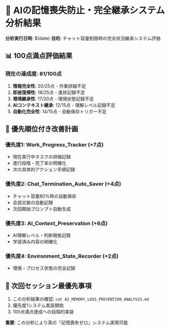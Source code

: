 # 🧠 AIの記憶喪失防止・完全継承システム分析結果

**分析実行日時**: $(date)
**目的**: チャット容量制限時の完全状況継承システム評価

## 📊 100点満点評価結果

### 現在の達成度: 81/100点

1. **情報完全性**: 20/25点 - 作業詳細不足
2. **即座復帰性**: 18/25点 - 進捗記録不足  
3. **環境継承性**: 17/20点 - 環境状態記録不足
4. **AIコンテキスト継承**: 12/15点 - 理解レベル記録不足
5. **自動化完全性**: 14/15点 - 自動保存トリガー不足

## 🚀 優先順位付き改善計画

### 優先度1: Work_Progress_Tracker (+7点)
- 現在実行中タスクの詳細記録
- 進行段階・完了率の明確化
- 次の具体的アクション手順記録

### 優先度2: Chat_Termination_Auto_Saver (+4点)  
- チャット容量80%時の自動保存
- 会話文脈の自動記録
- 次回開始プロンプト自動生成

### 優先度3: AI_Context_Preservation (+6点)
- AI理解レベル・判断根拠記録
- 学習済み内容の明確化

### 優先度4: Environment_State_Recorder (+2点)
- 環境・プロセス状態の完全記録

## 🎯 次回セッション最優先事項
1. この分析結果の確認: `cat AI_MEMORY_LOSS_PREVENTION_ANALYSIS.md`
2. 優先度1システム実装開始
3. 100点満点達成への段階的実装

**重要**: この分析により真の「記憶喪失ゼロ」システム実現可能
